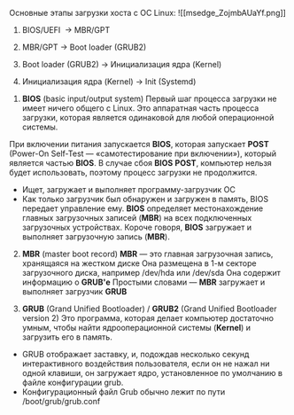 Основные этапы загрузки хоста с ОС Linux:
![[msedge_ZojmbAUaYf.png]]
1. BIOS/UEFI  -> MBR/GPT
    
2. MBR/GPT -> Boot loader (GRUB2)
    
3. Boot loader (GRUB2) -> Инициализация ядра (Kernel)
    
4. Инициализация ядра (Kernel) -> Init (Systemd)

1) **BIOS** (basic input/output system) 
Первый шаг процесса загрузки не имеет ничего общего с Linux. Это аппаратная часть процесса загрузки, которая является одинаковой для любой операционной системы.

При включении питания запускается **BIOS**, которая запускает **POST** (Power-On Self-Test — «самотестирование при включении»), который является частью **BIOS**. В случае сбоя **BIOS** **POST**, компьютер нельзя будет использовать, поэтому процесс загрузки не продолжится.

- Ищет, загружает и выполняет программу-загрузчик ОС
- Как только загрузчик был обнаружен и загружен в память, BIOS передает управление ему.
**BIOS** определяет местонахождение главных загрузочных записей (**MBR**) на всех подключенных загрузочных устройствах. 
Короче говоря, **BIOS** загружает и выполняет загрузочную запись (**MBR**).


2) **MBR** (master boot record)
**MBR** — это главная загрузочная запись, хранящаяся на жестком диске
Она размещена в 1-м секторе загрузочного диска, например /dev/hda или /dev/sda
Она содержит информацию о **GRUB'е**
Простыми словами — **MBR** загружает и выполняет загрузчик **GRUB**

3) **GRUB** (Grand Unified Bootloader) / **GRUB2** (Grand Unified Bootloader version 2)
Это программа, которая делает компьютер достаточно умным, чтобы найти ядро ​​операционной системы (**Kernel**) и загрузить его в память.
- GRUB отображает заставку, и, подождав несколько секунд интерактивного воздействия пользователя, если он не нажал ни одной клавиши, он загружает ядро, установленное по умолчанию в файле конфигурации grub.
- Конфигурационный файл Grub обычно лежит по пути /boot/grub/grub.conf